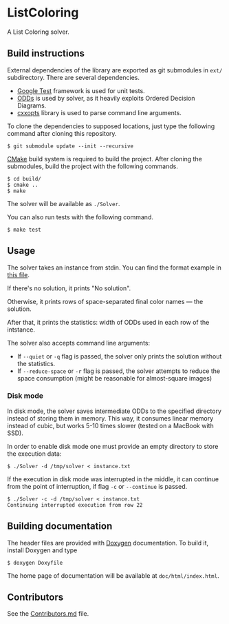 # ListColoring

A List Coloring solver.

## Build instructions

External dependencies of the library are exported as git submodules in `ext/` subdirectory. There are several dependencies.

* [Google Test](https://github.com/google/googletest/) framework is used for unit tests.
* [ODDs](https://github.com/mateusoliveiraoliveira/ODDs) is used by solver, as it heavily exploits Ordered Decision Diagrams.
* [cxxopts](https://github.com/jarro2783/cxxopts/) library is used to parse command line arguments.

To clone the dependencies to supposed locations, just type the following command after cloning this repository.

```
$ git submodule update --init --recursive
```

[CMake](https://cmake.org/) build system is required to build the project.
After cloning the submodules, build the project with the following commands.

```
$ cd build/
$ cmake ..
$ make
```

The solver will be available as `./Solver`.

You can also run tests with the following command.

```
$ make test
```

## Usage

The solver takes an instance from stdin. You can find the format example in [this file](listColoringExample.tex).

If there's no solution, it prints "No solution".

Otherwise, it prints rows of space-separated final color names — the solution.

After that, it prints the statistics: width of ODDs used in each row of the intstance.

The solver also accepts command line arguments:

* If `--quiet` or `-q` flag is passed, the solver only prints the solution without the statistics.
* If `--reduce-space` or `-r` flag is passed, the solver attempts to reduce the space consumption (might be reasonable for almost-square images)

### Disk mode

In disk mode, the solver saves intermediate ODDs to the specified directory instead of storing them in memory. This way, it consumes linear memory instead of cubic, but works 5-10 times slower (tested on a MacBook with SSD).

In order to enable disk mode one must provide an empty directory to store the execution data:

```
$ ./Solver -d /tmp/solver < instance.txt
```

If the execution in disk mode was interrupted in the middle, it can continue from the point of interruption, if flag  `-c` or `--continue` is passed.

```
$ ./Solver -c -d /tmp/solver < instance.txt
Continuing interrupted execution from row 22
```

## Building documentation

The header files are provided with [Doxygen](http://www.doxygen.nl/) documentation.
To build it, install Doxygen and type

```
$ doxygen Doxyfile
```

The home page of documentation will be available at `doc/html/index.html`.

## Contributors

See the [Contributors.md](Contributors.md) file.
